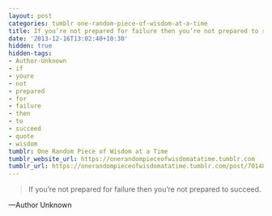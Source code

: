 ```yaml
---
layout: post
categories: tumblr one-random-piece-of-wisdom-at-a-time
title: If you’re not prepared for failure then you’re not prepared to succeed.
date: '2013-12-16T13:02:40+10:30'
hidden: true
hidden-tags:
- Author-Unknown
- if
- youre
- not
- prepared
- for
- failure
- then
- to
- succeed
- quote
- wisdom
tumblr: One Random Piece of Wisdom at a Time
tumblr_website_url: https://onerandompieceofwisdomatatime.tumblr.com
tumblr_url: https://onerandompieceofwisdomatatime.tumblr.com/post/70148935576/if-youre-not-prepared-for-failure-then-youre-not
---
```

> If you’re not prepared for failure then you’re not prepared to succeed.

—Author Unknown
